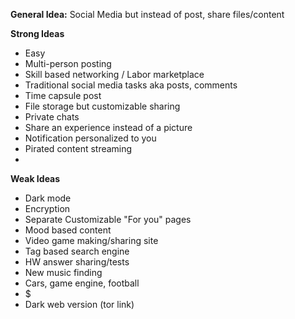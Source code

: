 **General Idea:**
Social Media but instead of post, share files/content

**Strong Ideas**
 - Easy
 - Multi-person posting
 - Skill based networking / Labor marketplace
 - Traditional social media tasks aka posts, comments
 - Time capsule post
 - File storage but customizable sharing
 - Private chats
 - Share an experience instead of a picture
 - Notification personalized to you
 - Pirated content streaming
 - 

**Weak Ideas**
 - Dark mode
 - Encryption
 - Separate Customizable "For you" pages
 - Mood based content
 - Video game making/sharing site
 - Tag based search engine
 - HW answer sharing/tests
 - New music finding
 - Cars, game engine, football
 - $
 - Dark web version (tor link)

